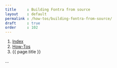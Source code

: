 ```yaml
---
title     : Building Fontra from source
layout    : default
permalink : /how-tos/building-fontra-from-source/
draft     : true
order     : 102
---
```


<nav aria-label="breadcrumb">
  <ol class="breadcrumb small">
    <li class="breadcrumb-item"><a href="{{ site.url }}">Index</a></li>
    <li class="breadcrumb-item"><a href="../../how-tos">How-Tos</a></li>
    <li class="breadcrumb-item active" aria-current="page">{{ page.title }}</li>
  </ol>
</nav>

...

